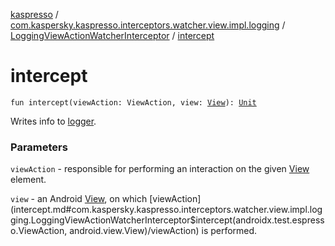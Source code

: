 [kaspresso](../../index.md) / [com.kaspersky.kaspresso.interceptors.watcher.view.impl.logging](../index.md) / [LoggingViewActionWatcherInterceptor](index.md) / [intercept](./intercept.md)

# intercept

`fun intercept(viewAction: ViewAction, view: `[`View`](https://developer.android.com/reference/android/view/View.html)`): `[`Unit`](https://kotlinlang.org/api/latest/jvm/stdlib/kotlin/-unit/index.html)

Writes info to [logger](#).

### Parameters

`viewAction` - responsible for performing an interaction on the given [View](https://developer.android.com/reference/android/view/View.html) element.

`view` - an Android [View](https://developer.android.com/reference/android/view/View.html), on which [viewAction](intercept.md#com.kaspersky.kaspresso.interceptors.watcher.view.impl.logging.LoggingViewActionWatcherInterceptor$intercept(androidx.test.espresso.ViewAction, android.view.View)/viewAction) is performed.